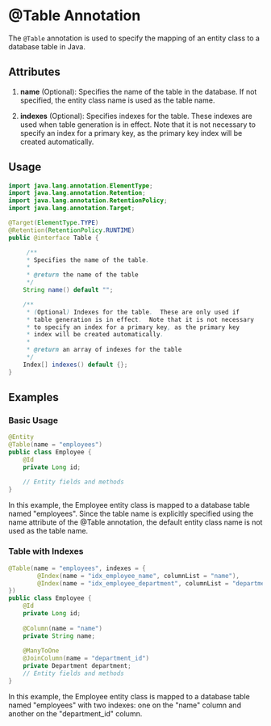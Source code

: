 # @Table Annotation

The `@Table` annotation is used to specify the mapping of an entity class to a database table in Java.

## Attributes

1. **name** (Optional): Specifies the name of the table in the database. If not specified, the entity class name is used as the table name.

2. **indexes** (Optional): Specifies indexes for the table. These indexes are used when table generation is in effect. Note that it is not necessary to specify an index for a primary key, as the primary key index will be created automatically.

## Usage

```java
import java.lang.annotation.ElementType;
import java.lang.annotation.Retention;
import java.lang.annotation.RetentionPolicy;
import java.lang.annotation.Target;

@Target(ElementType.TYPE)
@Retention(RetentionPolicy.RUNTIME)
public @interface Table {

     /**
     * Specifies the name of the table.
     *
     * @return the name of the table
     */
    String name() default "";

    /**
     * (Optional) Indexes for the table.  These are only used if
     * table generation is in effect.  Note that it is not necessary
     * to specify an index for a primary key, as the primary key
     * index will be created automatically.
     *
     * @return an array of indexes for the table
     */
    Index[] indexes() default {};
}
```

## Examples
### Basic Usage
```java
@Entity
@Table(name = "employees")
public class Employee {
    @Id
    private Long id;

    // Entity fields and methods
}
```
In this example, the Employee entity class is mapped to a database table named "employees". Since the table name is explicitly specified using the name attribute of the @Table annotation, the default entity class name is not used as the table name.

### Table with Indexes
```java
@Table(name = "employees", indexes = {
        @Index(name = "idx_employee_name", columnList = "name"),
        @Index(name = "idx_employee_department", columnList = "department_id")
})
public class Employee {
    @Id
    private Long id;
    
    @Column(name = "name")
    private String name;
    
    @ManyToOne
    @JoinColumn(name = "department_id")
    private Department department;
    // Entity fields and methods
}
```
In this example, the Employee entity class is mapped to a database table named "employees" with two indexes: one on the "name" column and another on the "department_id" column.

